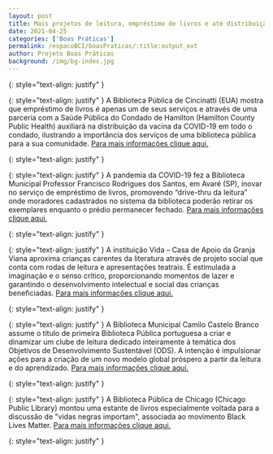 ```yaml
---
layout: post
title: Mais projetos de leitura, empréstimo de livros e até distribuição de vacinas.
date: 2021-04-25
categories: ['Boas Práticas']
permalink: /espacoBCI/boasPraticas/:title:output_ext
author: Projeto Boas Práticas
background: /img/bg-index.jpg
---
```

{: style="text-align: justify" }


{: style="text-align: justify" }
A Biblioteca Pública de Cincinatti (EUA) mostra que empréstimo de livros é apenas um de seus serviços e através de uma parceria com a Saúde Pública do Condado de Hamilton (Hamilton County Public Health) auxiliará na distribuição da vacina da COVID-19 em todo o condado, ilustrando a importância dos serviços de uma biblioteca pública para a sua comunidade.
[Para mais informações clique aqui.](http://www.bibliotecasdobrasil.com/2021/01/como-uma-biblioteca-publica-ajudara.html?fbclid=IwAR3jzJx8ze0DW41PE8NLHo4r0tvnZ2afmr9jUg4L29_n4-Un-T2k5n69X6o)

{: style="text-align: justify" }


{: style="text-align: justify" }
A pandemia da COVID-19 fez a Biblioteca Municipal Professor Francisco Rodrigues dos Santos, em Avaré (SP), inovar no serviço de empréstimo de livros, promovendo “drive-thru da leitura” onde moradores cadastrados no sistema da biblioteca poderão retirar os exemplares enquanto o prédio permanecer fechado.
[Para mais informações clique aqui.](https://g1.globo.com/sp/itapetininga-regiao/noticia/2021/02/07/biblioteca-promove-drive-thru-da-leitura-em-avare.ghtml?fbclid=IwAR3Zrx-XaXVsrYkbX0a6DFb-YJFEg5X0T8gjf9jYwN9GAcYDwpnUmre7qz8)

{: style="text-align: justify" }


{: style="text-align: justify" }
A instituição Vida – Casa de Apoio da Granja Viana aproxima crianças carentes da literatura através de projeto social que conta com rodas de leitura e apresentações teatrais. É estimulada a imaginação e o senso crítico, proporcionando momentos de lazer e garantindo o desenvolvimento intelectual e social das crianças beneficiadas.
[Para mais informações clique aqui.](https://falauniversidades.com.br/projeto-social-aproxima-criancas-carentes-a-pratica-da-leitura/)

{: style="text-align: justify" }


{: style="text-align: justify" }
A Biblioteca Municipal Camilo Castelo Branco assume o título de primeira Biblioteca Pública portuguesa a criar e dinamizar um clube de leitura dedicado inteiramente à temática dos Objetivos de Desenvolvimento Sustentável (ODS). A intenção é impulsionar ações para a criação de um novo modelo global próspero a partir da leitura e do aprendizado.
[Para mais informações clique aqui.](http://www.bibliotecacamilocastelobranco.org/?1&it=news&mop=3&co=7561&fbclid=IwAR0i5pM1QBD7Rd_jFcfYDVBUkriKKjjeG76617SlL14fMTxsdUtKACVdduo)

{: style="text-align: justify" }


{: style="text-align: justify" }
A Biblioteca Pública de Chicago (Chicago Public Library) montou uma estante de livros especialmente voltada para a discussão de "vidas negras importam", associada ao movimento Black Lives Matter.
[Para mais informações clique aqui.](https://chipublib.bibliocommons.com/list/share/709652867/1066283627)

{: style="text-align: justify" }

